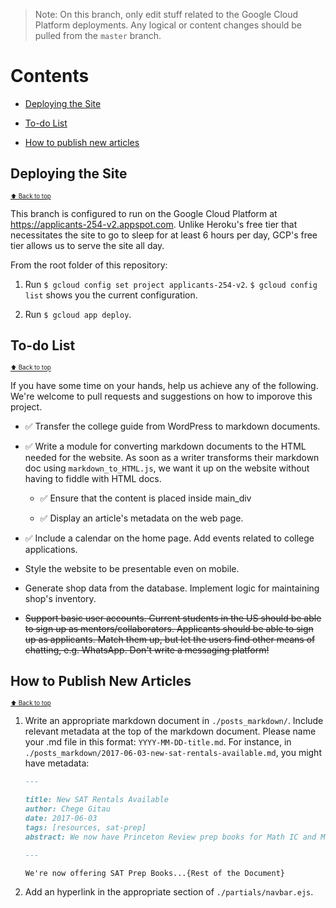 > Note: On this branch, only edit stuff related to the Google Cloud Platform deployments. Any logical or content changes should be pulled from the `master` branch.

# Contents

* [Deploying the Site](#deploying-the-site)

* [To-do List](#kenyans-applying-to-us-universities-to-do-list)

* [How to publish new articles](#how-to-publish-new-articles)

## Deploying the Site

<sub><sup>[:arrow_up: Back to top](#contents)</sup></sub>

This branch is configured to run on the Google Cloud Platform at https://applicants-254-v2.appspot.com. Unlike Heroku's free tier that necessitates the site to go to sleep for at least 6 hours per day, GCP's free tier allows us to serve the site all day.

From the root folder of this repository:

1. Run `$ gcloud config set project applicants-254-v2`. `$ gcloud config list` shows you the current configuration.

1. Run `$ gcloud app deploy`.

## To-do List

<sub><sup>[:arrow_up: Back to top](#contents)</sup></sub>

If you have some time on your hands, help us achieve any of the following. We're welcome to pull requests and suggestions on how to imporove this project.

* :white_check_mark: Transfer the college guide from WordPress to markdown documents.

* :white_check_mark: Write a module for converting markdown documents to the HTML needed for the website. As soon as a writer transforms their markdown doc using `markdown_to_HTML.js`, we want it up on the website without having to fiddle with HTML docs.

  * :white_check_mark: Ensure that the content is placed inside main_div

  * :white_check_mark: Display an article's metadata on the web page.

* :white_check_mark: Include a calendar on the home page. Add events related to college applications.

* Style the website to be presentable even on mobile.

* Generate shop data from the database. Implement logic for maintaining shop's inventory.

* ~~Support basic user accounts. Current students in the US should be able to sign up as mentors/collaborators. Applicants should be able to sign up as applicants. Match them up, but let the users find other means of chatting, e.g. WhatsApp. Don't write a messaging platform!~~

## How to Publish New Articles

<sub><sup>[:arrow_up: Back to top](#contents)</sup></sub>

1. Write an appropriate markdown document in `./posts_markdown/`. Include relevant metadata at the top of the markdown document. Please name your .md file in this format: `YYYY-MM-DD-title.md`. For instance, in `./posts_markdown/2017-06-03-new-sat-rentals-available.md`, you might have metadata:

    ```markdown
    ---

    title: New SAT Rentals Available
    author: Chege Gitau
    date: 2017-06-03
    tags: [resources, sat-prep]
    abstract: We now have Princeton Review prep books for Math IC and Math IIC, and Barron's prep books for Biology E/M and Chemistry.

    ---

    We're now offering SAT Prep Books...{Rest of the Document}
    ```

2. Add an hyperlink in the appropriate section of `./partials/navbar.ejs`.